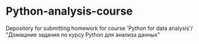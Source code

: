 # Python-analysis-course
Depository for submitting homework for course 'Python for data analysis'/
"Домашние задания по курсу Python для анализа данных"
